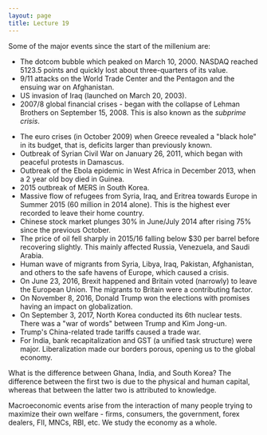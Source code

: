 ```yaml
---
layout: page
title: Lecture 19
---
```


<script type="text/javascript" async src="https://cdnjs.cloudflare.com/ajax/libs/mathjax/2.7.5/latest.js?config=TeX-MML-AM_CHTML" async></script>

Some of the major events since the start of the millenium are:

* The dotcom bubble which peaked on March 10, 2000. NASDAQ reached 5123.5 points and quickly lost about three-quarters of its value.
* 9/11 attacks on the World Trade Center and the Pentagon and the ensuing war on Afghanistan.
* US invasion of Iraq (launched on March 20, 2003).
* 2007/8 global financial crises - began with the collapse of Lehman Brothers on September 15, 2008. This is also known as the _subprime crisis_.
<!-- say maggi guy maintains a ledger of how much people owe him. he gets a loan putting that as collateral. when he tries to pay it back however, realizes that people have left the campus so he cannot afford to pay back the loan. this chain of events triggers all the related people to default, spreading and resulting in debts accumulating. NPA is non-performing asset -->
* The euro crises (in October 2009) when Greece revealed a "black hole" in its budget, that is, deficits larger than previously known.
* Outbreak of Syrian Civil War on January 26, 2011, which began with peaceful protests in Damascus.
* Outbreak of the Ebola epidemic in West Africa in December 2013, when a 2 year old boy died in Guinea.
* 2015 outbreak of MERS in South Korea.
* Massive flow of refugees from Syria, Iraq, and Eritrea towards Europe in Summer 2015 (60 million in 2014 alone). This is the highest ever recorded to leave their home country.
* Chinese stock market plunges 30% in June/July 2014 after rising 75% since the previous October.
* The price of oil fell sharply in 2015/16 falling below $30 per barrel before recovering slightly. This mainly affected Russia, Venezuela, and Saudi Arabia.
* Human wave of migrants from Syria, Libya, Iraq, Pakistan, Afghanistan, and others to the safe havens of Europe, which caused a crisis.
* On June 23, 2016, Brexit happened and Britain voted (narrowly) to leave the European Union. The migrants to Britain were a contributing factor.
* On November 8, 2016, Donald Trump won the elections with promises having an impact on globalization.
* On September 3, 2017, North Korea conducted its 6th nuclear tests. There was a "war of words" between Trump and Kim Jong-un.
* Trump's China-related trade tariffs caused a trade war.
* For India, bank recapitalization and GST (a unified task structure) were major. Liberalization made our borders porous, opening us to the global economy.

<!-- NPA ratios (large in ppublic sector banks)
if banks merge, become more efficient? based on capital adequacy ratio
if the money in the bank goes out and doesn't come back, then :(
why do some countries experience rapid income growth?
why do some countries have high rates of inflation -->
What is the difference between Ghana, India, and South Korea? The difference between the first two is due to the physical and human capital, whereas that between the latter two is attributed to knowledge.

Macroeconomic events arise from the interaction of many people trying to maximize their own welfare - firms, consumers, the government, forex dealers, FII, MNCs, RBI, etc. We study the economy as a whole.